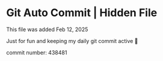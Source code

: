 # Git Auto Commit | Hidden File

This file was added Feb 12, 2025

Just for fun and keeping my daily git commit active 🤪

commit number: 438481
